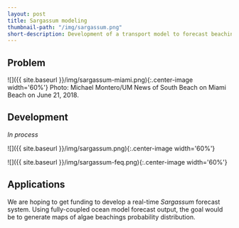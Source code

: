 ```yaml
---
layout: post
title: Sargassum modeling
thumbnail-path: "/img/sargassum.png"
short-description: Development of a transport model to forecast beaching of sargassum mats and help local authorities.
---
```


## Problem
![]({{ site.baseurl }}/img/sargassum-miami.png){:.center-image width='60%'}
Photo: Michael Montero/UM News of South Beach on Miami Beach on June 21, 2018.

## Development
*In process*

![]({{ site.baseurl }}/img/sargassum.png){:.center-image width='60%'}

![]({{ site.baseurl }}/img/sargassum-feq.png){:.center-image width='60%'}

## Applications
We are hoping to get funding to develop a real-time *Sargassum* forecast system. Using fully-coupled ocean model forecast output, the goal would be to generate maps of algae beachings probability distribution.
